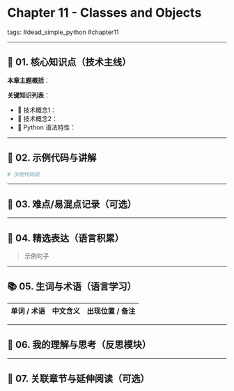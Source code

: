 # Chapter 11 - Classes and Objects  
tags: #dead_simple_python #chapter11

---

## 🧠 01. 核心知识点（技术主线）  
**本章主题概括**：  

**关键知识列表**：
- 🔹 技术概念1：
- 🔹 技术概念2：
- 🔹 Python 语法特性：

---

## 🔎 02. 示例代码与讲解  
```python
# 示例代码段
```

---

## 📘 03. 难点/易混点记录（可选）  

---

## 💬 04. 精选表达（语言积累）  
> 示例句子

---

## 📚 05. 生词与术语（语言学习）  
| 单词 / 术语        | 中文含义         | 出现位置 / 备注        |
|-------------------|------------------|------------------------|

---

## 🧠 06. 我的理解与思考（反思模块）  

---

## 🔗 07. 关联章节与延伸阅读（可选）  
